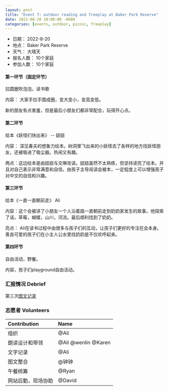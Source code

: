 ```yaml
---
layout: post
title: "Event 7: outdoor reading and freeplay at Baker Park Reserve"
date: 2022-08-20 10:00:00 -0600
categories: [events, outdoor, picnic, freeplay]
---
```



- 日期： 2022-8-20
- 地点： Baker Park Reserve
- 天气： 大晴天
- 报名人数： 10个家庭
- 参加人数： 10个家庭


#### 第一环节（固定环节）

拉圆圈吹泡泡，读书歌

内容： 大家手拉手围成圈，变大变小，变高变低。

新的朋友有点害羞，但是最后小朋友们都非常配合，玩得开心点。


#### 第二环节

绘本《妖怪们快出来》 -- 妞妞

内容： 深见春夫的想象力绘本。树洞里飞出来的小妖怪去了各样的地方找妖怪朋友，还被吸进了吸尘器。热闹又有趣。

两点：这边绘本是由妞妞与文琳攻读。妞妞虽然不太熟练，但坚持读完了绘本。并且对自己表示非常满意和自信。由孩子主导阅读会被本，一定程度上可以增强孩子对中文的自信和兴趣。

#### 第三环节

绘本《一直一直朝前走》 Ali

内容：这个会被讲了小朋友一个人沿着路一直朝前走到奶奶家发生的故事。他探索了话，草莓，蝴蝶，山川，河流。最后顺利找到了奶奶。

亮点： Ali在读书过程中由很多与孩子们的互动，让孩子们更好的专注在会本身。善良可爱的孩子们在小主人公水里找奶奶是不仅欢呼起来。

#### 第四环节

自由活动，野餐。

内容，孩子们playground自由活动。





### 汇报情况 Debrief

第三次[图文记录](../files/聚会7-读书会-0820.pdf)


### 志愿者 Volunteers

| Contribution   | Name          |
| :------------- | :------------ |
| 组织           | @Ali          |
| 朗读设计和带领 | @Ali @wenlin @Karen  |
| 文字记录       | @Ali       |
| 图文整合       | @钟钟  |
| 午餐统筹 | @Ryan |
| 网站后勤，现场协助       | @David        |
